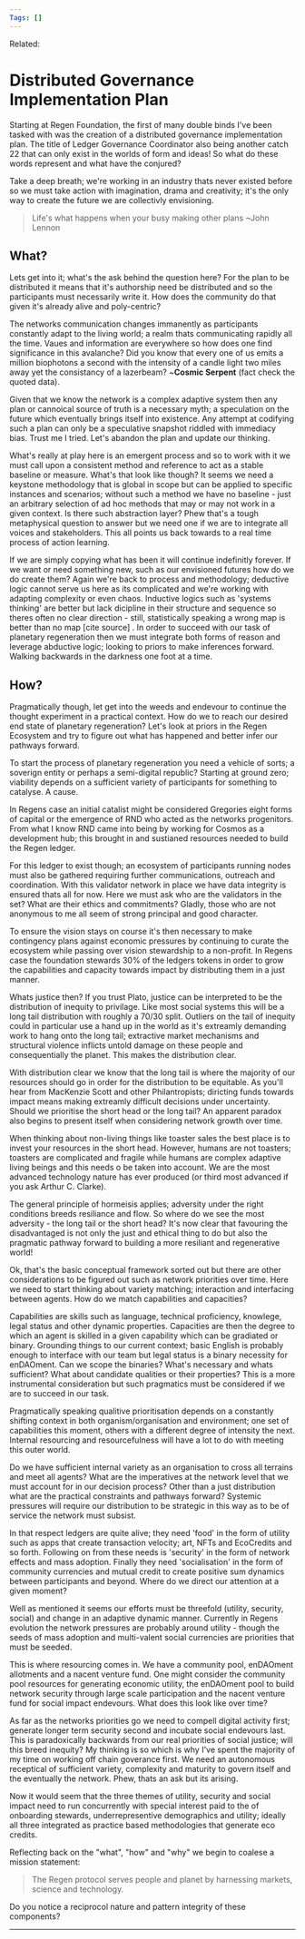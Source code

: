 ```yaml
---
Tags: []
---
```

Related: 
# Distributed Governance Implementation Plan

Starting at Regen Foundation, the first of many double binds I've been tasked with was the creation of a distributed governance implementation plan. The title of Ledger Governance Coordinator also being another catch 22 that can only exist in the worlds of form and ideas! So what do these words represent and what have the conjured?

Take a deep breath; we're working in an industry thats never existed before so we must take action with imagination, drama and creativity; it's the only way to create the future we are collectivly envisioning. 

> Life's what happens when your busy making other plans ~John Lennon

## What?
Lets get into it; what's the ask behind the question here? For the plan to be distributed it means that it's authorship need be distributed and so the participants must necessarily write it. How does the community do that given it's already alive and poly-centric? 

The networks communication changes immanently as participants constantly adapt to the living world; a realm thats communicating rapidly all the time. Vaues and information are everywhere so how does one find significance in this avalanche? Did you know that every one of us emits a million biophotons a second with the intensity of a candle light two miles away yet the consistancy of a lazerbeam? ~**Cosmic Serpent** (fact check the quoted data). 

Given that we know the network is a complex adaptive system then any plan or cannoical source of truth is a necessary myth; a speculation on the future which eventually brings itself into existence. Any attempt at codifying such a plan can only be a speculative snapshot riddled with immediacy bias. Trust me I tried. Let's abandon the plan and update our thinking.

What's really at play here is an emergent process and so to work with it we must call upon a consistent method and reference to act as a stable baseline or measure. What's that look like though? It seems we need a keystone methodology that is global in scope but can be applied to specific instances and scenarios; without such a method we have no baseline - just an arbitrary selection of ad hoc methods that may or may not work in a given context. Is there such abstraction layer? Phew that's a tough metaphysical question to answer but we need one if we are to integrate all voices and stakeholders. This all points us back towards to a real time process of action learning. 

If we are simply copying what has been it will continue indefinitly forever. If we want or need something new, such as our envisioned futures how do we do create them? Again we're back to process and methodology; deductive logic cannot serve us here as its complicated and we're working with adapting complexity or even chaos. Inductive logics such as 'systems thinking' are better but lack dicipline in their structure and sequence so theres often no clear direction - still, statistically speaking a wrong map is better than no map [cite source] . In order to succeed with our task of planetary regeneration then we must integrate both forms of reason and leverage abductive logic; looking to priors to make inferences forward. Walking backwards in the darkness one foot at a time. 

## How?
Pragmatically though, let get into the weeds and endevour to continue the thought experiment in a practical context. How do we to reach our desired end state of planetary regeneration? Let's look at priors in the Regen Ecosystem and try to figure out what has happened and better infer our pathways forward. 

To start the process of planetary regeneration you need a vehicle of sorts; a soverign entity or perhaps a semi-digital republic? Starting at ground zero; viability depends on a sufficient variety of participants for something to catalyse. A cause. 

In Regens case an initial catalist might be considered Gregories eight forms of capital or the emergence of RND who acted as the networks progenitors. From what I know RND came into being by working for Cosmos as a development hub; this brought in and sustianed resources needed to build the Regen ledger.

For this ledger to exist though; an ecosystem of participants running nodes must also be gathered requiring further communications, outreach and coordination. With this validator network in place we have data integrity is ensured thats all for now. Here we must ask who are the validators in the set? What are their ethics and commitments? Gladly, those who are not anonymous to me all seem of strong principal and good character.  

To ensure the vision stays on course it's then necessary to make contingency plans against economic pressures by continuing to curate the ecosystem while passing over vision stewardship to a non-profit. In Regens case the foundation stewards 30% of the ledgers tokens in order to grow the capabilities and capacity towards impact by distributing them in a just manner. 

Whats justice then? If you trust Plato, justice can be interpreted to be the distribution of inequity to privilage. Like most social systems this will be a long tail distribution with roughly a 70/30 split. Outliers on the tail of inequity could in particular use a hand up in the world as it's extreamly demanding work to hang onto the long tail; extractive market mechanisms and structural violence inflicts untold damage on these people and consequentially the planet. This makes the distribution clear.

With distribution clear we know that the long tail is where the majority of our resources should go in order for the distribution to be equitable. As you'll hear from MacKenzie Scott and other Philantropists; diricting funds towards impact means making extreamly difficult decisions under uncertainty. Should we prioritise the short head or the long tail? An apparent paradox also begins to present itself when considering network growth over time.

When thinking about non-living things like toaster sales the best place is to invest your resources in the short head. However, humans are not toasters; toasters are complicated and fragile while humans are complex adaptive living beings and this needs o be taken into account. We are the most advanced technology nature has ever produced (or third most advanced if you ask Arthur C. Clarke). 

The general principle of hormeisis applies; adversity under the right conditions breeds resiliance and flow. So where do we see the most adversity - the long tail or the short head? It's now clear that favouring the disadvantaged is not only the just and ethical thing to do but also the pragmatic pathway forward to building a more resiliant and regenerative world! 

Ok, that's the basic conceptual framework sorted out but there are other considerations to be figured out such as network priorities over time. Here we need to start thinking about variety matching; interaction and interfacing between agents. How do we match capabilities and capacities?

Capabilities are skills such as language, technical proficiency, knowlege, legal status and other dynamic properties. Capacities are then the degree to which an agent is skilled in a given capability which can be gradiated or binary. Grounding things to our current context; basic English is probably enough to interface with our team but legal status is a binary necessity for enDAOment. Can we scope the binaries? What's necessary and whats sufficient? What about candidate qualities or their properties? This is a more instrumental consideration but such pragmatics must be considered if we are to succeed in our task.  

Pragmatically speaking qualitive prioritisation depends on a constantly shifting context in both organism/organisation and environment; one set of capabilities this moment, others with a different degree of intensity the next. Internal resourcing and resourcefulness will have a lot to do with meeting this outer world. 

Do we have sufficient internal variety as an organisation to cross all terrains and meet all agents? What are the imperatives at the network level that we must account for in our decision process? Other than a just distribution what are the practical constraints and pathways forward? Systemic pressures will require our distribution to be strategic in this way as to be of service the network must subsist.

In that respect ledgers are quite alive; they need 'food' in the form of utility such as apps that create transaction velocity; art, NFTs and EcoCredits and so forth. Following on from these needs is 'security' in the form of network effects and mass adoption. Finally they need 'socialisation' in the form of community currencies and mutual credit to create positive sum dynamics between participants and beyond. Where do we direct our attention at a given moment?

 Well as mentioned it seems our efforts must be threefold (utility, security, social) and change in an adaptive dynamic manner. Currently in Regens evolution the network pressures are probably around utility - though the seeds of mass adoption and multi-valent social currencies are priorities that must be seeded. 

This is where resourcing comes in. We have a community pool, enDAOment allotments and a nacent venture fund. One might consider the community pool resources for generating economic utility, the enDAOment pool to build network security through large scale participation and the nacent venture fund for social impact endevours. What does this look like over time? 

As far as the networks priorities go we need to compell digital activity first; generate longer term security second and incubate social endevours last. This is paradoxically backwards from our real priorities of social justice; will this breed inequity? My thinking is so which is why I've spent the majority of my time on working off chain goverance first. We need an autonomous receptical of sufficient variety, complexity and maturity to govern itself and the eventually the network. Phew, thats an ask but its arising. 

Now it would seem that the three themes of utility, security and social impact need to run concurrently with special interest paid to the of onboarding stewards, underrepresentive demographics and utility; ideally all three integrated as practice based methodologies that generate eco credits. 

Reflecting back on the "what", "how" and "why" we begin to coalese a mission statement:

> The Regen protocol serves people and planet by harnessing markets, science and technology. 

Do you notice a reciprocol nature and pattern integrity of these components? 

---



